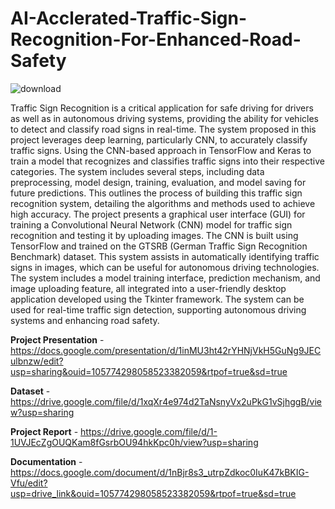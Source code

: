 # AI-Acclerated-Traffic-Sign-Recognition-For-Enhanced-Road-Safety
![download](https://github.com/user-attachments/assets/4ef4350b-7b86-4942-9da9-6798dff06ef0)

Traffic Sign Recognition is a critical application for safe driving for drivers as well as in autonomous driving systems, providing the ability for vehicles to detect and classify road signs in real-time. The system proposed in this project leverages deep learning, particularly CNN, to accurately classify traffic signs. Using the CNN-based approach in TensorFlow and Keras to train a model that recognizes and classifies traffic signs into their respective categories. The system includes several steps, including data preprocessing, model design, training, evaluation, and model saving for future predictions. This outlines the process of building this traffic sign recognition system, detailing the algorithms and methods used to achieve high accuracy. The project presents a graphical user interface (GUI) for training a Convolutional Neural Network (CNN) model for traffic sign recognition and testing it by uploading images. The CNN is built using TensorFlow and trained on the GTSRB (German Traffic Sign Recognition Benchmark) dataset. This system assists in automatically identifying traffic signs in images, which can be useful for autonomous driving technologies. The system includes a model training interface, prediction mechanism, and image uploading feature, all integrated into a user-friendly desktop application developed using the Tkinter framework. The system can be used for real-time traffic sign detection, supporting autonomous driving systems and enhancing road safety.

**Project Presentation** - https://docs.google.com/presentation/d/1inMU3ht42rYHNjVkH5GuNg9JECulbnzw/edit?usp=sharing&ouid=105774298058523382059&rtpof=true&sd=true

**Dataset**              - https://drive.google.com/file/d/1xqXr4e974d2TaNsnyVx2uPkG1vSjhggB/view?usp=sharing

**Project Report**       - https://drive.google.com/file/d/1-1UVJEcZgOUQKam8fGsrbOU94hkKpc0h/view?usp=sharing 

**Documentation**        - https://docs.google.com/document/d/1nBjr8s3_utrpZdkoc0IuK47kBKIG-Vfu/edit?usp=drive_link&ouid=105774298058523382059&rtpof=true&sd=true
